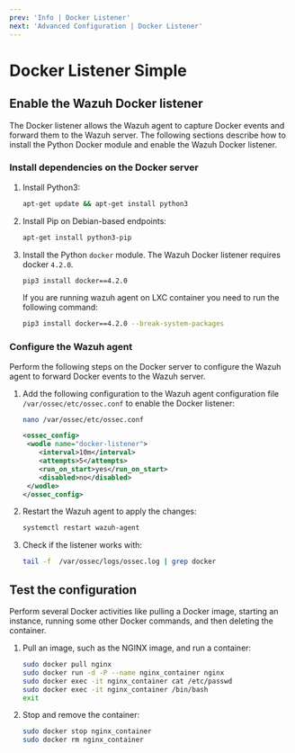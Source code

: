 ```yaml
---
prev: 'Info | Docker Listener'
next: 'Advanced Configuration | Docker Listener'
---
```


# Docker Listener Simple

## Enable the Wazuh Docker listener
The Docker listener allows the Wazuh agent to capture Docker events and forward them to the Wazuh server. The following sections describe how to install the Python Docker module and enable the Wazuh Docker listener.

### Install dependencies on the Docker server
1. Install Python3:
    ```bash
    apt-get update && apt-get install python3
    ```

2. Install Pip on Debian-based endpoints:    
    ```bash
    apt-get install python3-pip
    ```

3. Install the Python <code>docker</code> module. The Wazuh Docker listener requires docker <code>4.2.0</code>.
    ```bash
    pip3 install docker==4.2.0
    ```

    If you are running wazuh agent on LXC container you need to run the following command:
    
    ```bash
    pip3 install docker==4.2.0 --break-system-packages
    ```

### Configure the Wazuh agent
Perform the following steps on the Docker server to configure the Wazuh agent to forward Docker events to the Wazuh server.

1. Add the following configuration to the Wazuh agent configuration file <code>/var/ossec/etc/ossec.conf</code> to enable the Docker listener:
    ```bash
    nano /var/ossec/etc/ossec.conf
    ```
    ```xml
    <ossec_config>
     <wodle name="docker-listener">
        <interval>10m</interval>
        <attempts>5</attempts>
        <run_on_start>yes</run_on_start>
        <disabled>no</disabled>
     </wodle>
    </ossec_config>
    ```

2. Restart the Wazuh agent to apply the changes:

    ```bash
    systemctl restart wazuh-agent
    ```

3. Check if the listener works with:

    ```bash
    tail -f  /var/ossec/logs/ossec.log | grep docker
    ```

## Test the configuration
Perform several Docker activities like pulling a Docker image, starting an instance, running some other Docker commands, and then deleting the container.
1. Pull an image, such as the NGINX image, and run a container:
    ```bash
    sudo docker pull nginx
    sudo docker run -d -P --name nginx_container nginx
    sudo docker exec -it nginx_container cat /etc/passwd
    sudo docker exec -it nginx_container /bin/bash
    exit
    ```

2. Stop and remove the container:

    ```bash
    sudo docker stop nginx_container
    sudo docker rm nginx_container
    ```
